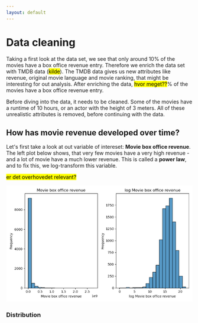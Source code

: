 ```yaml
---
layout: default
---
```


# Data cleaning

Taking a first look at the data set, we see that only around 10% of the movies have a box office revenue entry. Therefore we enrich the data set with TMDB data (<mark>kilde</mark>). The TMDB data gives us new attributes like revenue, original movie language and movie ranking, that might be interesting for out analysis. After enriching the data, <mark>hvor meget??</mark>% of the movies have a box office revenue entry.

Before diving into the data, it needs to be cleaned. Some of the movies have a runtime of 10 hours, or an actor with the height of 3 meters. All of these unrealistic attributes is removed, before continuing with the data.

## How has movie revenue developed over time?

Let's first take a look at out variable of intereset: **Movie box office revenue**. The left plot below shows, that very few movies have a very high revenue - and a lot of movie have a much lower revenue. This is called a **power law**, and to fix this, we log-transform this variable.

<mark>er det overhovedet relevant?</mark>


![Movie box office revenue before and after log transformation](figures/dist_and_clean/log_movie_box_revenue.png)


### Distribution
